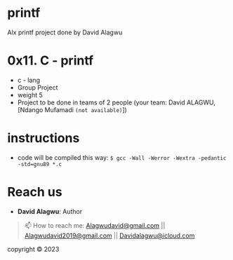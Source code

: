 # printf
Alx printf project done by David Alagwu

# 0x11. C - printf
- c - lang
- Group Project
- weight 5
- Project to be done in teams of 2 people (your team: David ALAGWU, [Ndango Mufamadi `(not available)`])

# instructions
+ code will be compiled this way: `$ gcc -Wall -Werror -Wextra -pedantic -std=gnu89 *.c`

# Reach us
- **David Alagwu**: Author
> 📫 How to reach me: Alagwudavid@gmail.com || Alagwudavid2019@gmail.com || Davidalagwu@icloud.com

copyright :copyright: 2023
